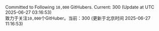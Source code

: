 Committed to Following `10,000` GitHubers. Current: <!-- FOLLOWING_COUNT -->300<!-- FOLLOWING_COUNT --> (Update at UTC <!-- LAST_UPDATED -->2025-06-27 03:16:53<!-- LAST_UPDATED -->)<br>
致力于关注`10,000`个GitHuber。当前：<!-- FOLLOWING_COUNT -->300<!-- FOLLOWING_COUNT --> (更新于北京时间 <!-- LAST_UPDATED_CST -->2025-06-27 11:16:53<!-- LAST_UPDATED_CST -->)
